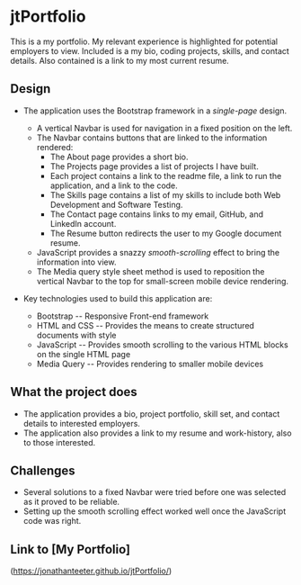 # jtPortfolio
This is a my portfolio.  My relevant experience is highlighted for potential employers to view.  Included is a my bio, coding projects, skills, and contact details.  Also contained is a link to my most current resume.

## Design
* The application uses the Bootstrap framework in a _single-page_ design.
    * A vertical Navbar is used for navigation in a fixed position on the left.
    * The Navbar contains buttons that are linked to the information rendered:
        * The About page provides a short bio.
        * The Projects page provides a list of projects I have built.
        * Each project contains a link to the readme file, a link to run the application, and a link to the code.
        * The Skills page contains a list of my skills to include both Web Development and Software Testing.
        * The Contact page contains links to my email, GitHub, and LinkedIn account.
        * The Resume button redirects the user to my Google document resume.
    * JavaScript provides a snazzy _smooth-scrolling_ effect to bring the information into view.
    * The Media query style sheet method is used to reposition the vertical Navbar to the top for small-screen mobile device rendering.

* Key technologies used to build this application are:
    * Bootstrap -- Responsive Front-end framework
    * HTML and CSS -- Provides the means to create structured documents with style
    * JavaScript -- Provides smooth scrolling to the various HTML blocks on the single HTML page
    * Media Query -- Provides rendering to smaller mobile devices

## What the project does
* The application provides a bio, project portfolio, skill set, and contact details to interested employers.
* The application also provides a link to my resume and work-history, also to those interested.

## Challenges
* Several solutions to a fixed Navbar were tried before one was selected as it proved to be reliable.
* Setting up the smooth scrolling effect worked well once the JavaScript code was right.

## Link to [My Portfolio] 
(https://jonathanteeter.github.io/jtPortfolio/)

